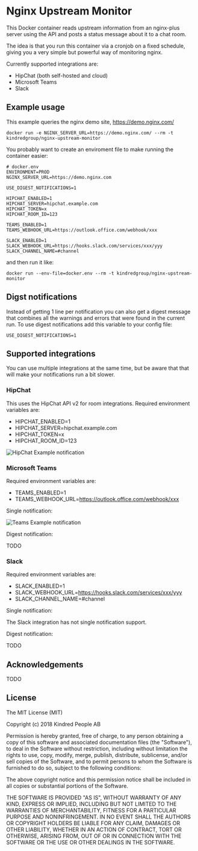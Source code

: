 # Nginx Upstream Monitor

This Docker container reads upstream information from an nginx-plus server using the API and posts a status message about it to a chat room.

The idea is that you run this container via a cronjob on a fixed schedule, giving you a very simple but powerful way of monitoring nginx.

Currently supported integrations are:

  - HipChat (both self-hosted and cloud)
  - Microsoft Teams
  - Slack

## Example usage

This example queries the nginx demo site, https://demo.nginx.com/

```
docker run -e NGINX_SERVER_URL=https://demo.nginx.com/ --rm -t kindredgroup/nginx-upstream-monitor
```

You probably want to create an enviroment file to make running the container easier:

```
# docker.env
ENVIRONMENT=PROD
NGINX_SERVER_URL=https://demo.nginx.com

USE_DIGEST_NOTIFICATIONS=1

HIPCHAT_ENABLED=1
HIPCHAT_SERVER=hipchat.example.com
HIPCHAT_TOKEN=x
HIPCHAT_ROOM_ID=123

TEAMS_ENABLED=1
TEAMS_WEBHOOK_URL=https://outlook.office.com/webhook/xxx

SLACK_ENABLED=1
SLACK_WEBHOOK_URL=https://hooks.slack.com/services/xxx/yyy
SLACK_CHANNEL_NAME=#channel
```

and then run it like:

```
docker run --env-file=docker.env --rm -t kindredgroup/nginx-upstream-monitor
```

## Digst notifications

Instead of getting 1 line per notification you can also get a digest message that combines all the warnings and errors that were found in the current run. To use digest notifications add this variable to your config file:

```
USE_DIGEST_NOTIFICATIONS=1
```

## Supported integrations

You can use multiple integrations at the same time, but be aware that that will make your notifications run a bit slower.

[hipchat]: https://raw.githubusercontent.com/kindredgroup/nginx-upstream-monitor/master/docs/hipchat.png "HipChat Example notification"
[teams]: https://raw.githubusercontent.com/kindredgroup/nginx-upstream-monitor/master/docs/teams.png "Teams Example notification"

### HipChat

This uses the HipChat API v2 for room integrations. Required environment variables are:

  - HIPCHAT_ENABLED=1
  - HIPCHAT_SERVER=hipchat.example.com
  - HIPCHAT_TOKEN=x
  - HIPCHAT_ROOM_ID=123

![HipChat Example notification][hipchat]

### Microsoft Teams

Required environment variables are:

  - TEAMS_ENABLED=1
  - TEAMS_WEBHOOK_URL=https://outlook.office.com/webhook/xxx

Single notification:

![Teams Example notification][teams]

Digest notification:

TODO

### Slack

Required environment variables are:

  - SLACK_ENABLED=1
  - SLACK_WEBHOOK_URL=https://hooks.slack.com/services/xxx/yyy
  - SLACK_CHANNEL_NAME=#channel

Single notification:

The Slack integration has not single notification support.

Digest notification:

TODO


## Acknowledgements

TODO

## License

The MIT License (MIT)

Copyright (c) 2018 Kindred People AB

Permission is hereby granted, free of charge, to any person obtaining a copy
of this software and associated documentation files (the "Software"), to deal
in the Software without restriction, including without limitation the rights
to use, copy, modify, merge, publish, distribute, sublicense, and/or sell
copies of the Software, and to permit persons to whom the Software is
furnished to do so, subject to the following conditions:

The above copyright notice and this permission notice shall be included in all
copies or substantial portions of the Software.

THE SOFTWARE IS PROVIDED "AS IS", WITHOUT WARRANTY OF ANY KIND, EXPRESS OR
IMPLIED, INCLUDING BUT NOT LIMITED TO THE WARRANTIES OF MERCHANTABILITY,
FITNESS FOR A PARTICULAR PURPOSE AND NONINFRINGEMENT. IN NO EVENT SHALL THE
AUTHORS OR COPYRIGHT HOLDERS BE LIABLE FOR ANY CLAIM, DAMAGES OR OTHER
LIABILITY, WHETHER IN AN ACTION OF CONTRACT, TORT OR OTHERWISE, ARISING FROM,
OUT OF OR IN CONNECTION WITH THE SOFTWARE OR THE USE OR OTHER DEALINGS IN THE
SOFTWARE.
